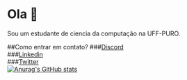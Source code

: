 # Ola 👋

Sou um estudante de ciencia da computação na UFF-PURO.

##Como entrar em contato?
###[Discord](https://discord.gg/user/Tetrak#3867)<br>
###[Linkedin](https://www.linkedin.com/in/gabrielr-dev/)<br>
###[Twitter](https://twitter.com/ribeir_tk)<br>
[![Anurag's GitHub stats](https://github-readme-stats.vercel.app/api?username=tetr4k&theme=radical)](https://github.com/anuraghazra/github-readme-stats)

<!--
**Tetr4k/tetr4k** is a ✨ _special_ ✨ repository because its `README.md` (this file) appears on your GitHub profile.

Here are some ideas to get you started:

- 🔭 I’m currently working on ...
- 🌱 I’m currently learning ...
- 👯 I’m looking to collaborate on ...
- 🤔 I’m looking for help with ...
- 💬 Ask me about ...
- 📫 How to reach me: ...
- 😄 Pronouns: ...
- ⚡ Fun fact: ...
-->
